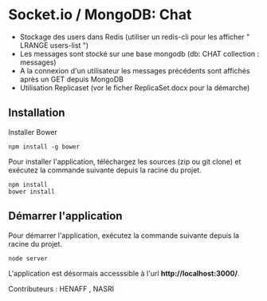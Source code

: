 # Socket.io / MongoDB: Chat


* Stockage des users dans Redis (utiliser un redis-cli pour les afficher " LRANGE users-list ")
* Les messages sont stocké sur une base mongodb (db: CHAT collection : messages)
* A la connexion d'un utilisateur les messages précédents sont affichés après un GET depuis MongoDB
* Utilisation Replicaset (vor le ficher ReplicaSet.docx pour la démarche)




## Installation

Installer Bower
```
npm install -g bower
```

Pour installer l'application, téléchargez les sources (zip ou git clone) et exécutez la commande suivante depuis la racine du projet.
```
npm install
bower install
```

## Démarrer l'application

Pour démarrer l'application, exécutez la commande suivante depuis la racine du projet.
```
node server
```

L'application est désormais accesssible à l'url **http://localhost:3000/**.

Contributeurs : HENAFF , NASRI


